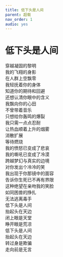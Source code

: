 ```yaml
---
title: 低下头是人间
parent: 超载
nav_order: 1
audio: yes
---
```


# 低下头是人间

穿越凝固的黎明  
我的飞翔的身影  
在人群上空飘零  
我轻抚着你的身体  
知道你的期待和回避  
还想认清你眼中的含义  
我飘向你的心田  
不曾带着音乐  
只想给你轰鸣的爆裂  
我只需一点点忍耐  
让热血顺着上升的烟雾  
消散扩展  
等待燃烧  
我的愤怒已变成了悲哀  
我的嘶吼已变成了冷漠  
跨越梦幻与真实的边境  
对你发出个冷冷的笑  
我出现于你那镜中的面容  
告诉你生死已不再有界限  
这种绝望在亲吻我的笑脸  
如同困兽的挣扎  
无法逃离毒手  
低下头是人间  
抬起头在天边  
闭上眼是天堂  
睁开眼是荒凉  
低下头是人间  
抬起头在天边  
转过身是欺骗  
走向前是无言